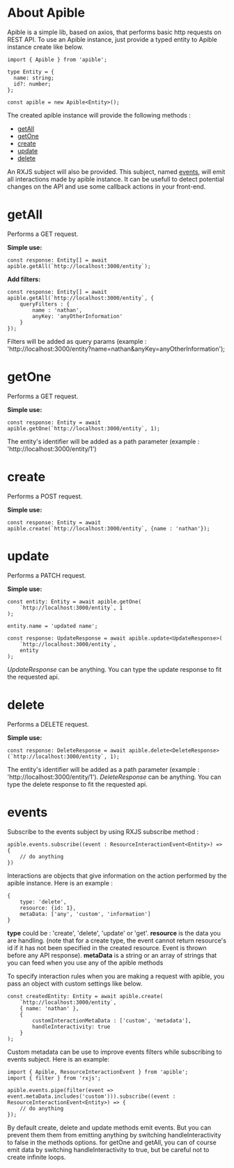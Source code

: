 # About Apible

Apible is a simple lib, based on axios, that performs basic http requests on REST API. To use an Apible instance,
just provide a typed entity to Apible instance create like below.

```
import { Apible } from 'apible';

type Entity = {
  name: string;
  id?: number;
};

const apible = new Apible<Entity>();
```

The created apible instance will provide the following methods :

- [getAll](#getAll)
- [getOne](#getAll)
- [create](#create)
- [update](#update)
- [delete](#delete)

An RXJS subject will also be provided. This subject, named [events](#events), will emit all
interactions made by apible instance. It can be usefull to detect potential changes on the API and use
some callback actions in your front-end.

# getAll

Performs a GET request.

**Simple use:**

```
const response: Entity[] = await apible.getAll(`http://localhost:3000/entity`);
```

**Add filters:**

```
const response: Entity[] = await apible.getAll(`http://localhost:3000/entity`, {
    queryFilters : {
        name : 'nathan',
        anyKey: 'anyOtherInformation'
    }
});
```

Filters will be added as query params (example : 'http://localhost:3000/entity?name=nathan&anyKey=anyOtherInformation');

# getOne

Performs a GET request.

**Simple use:**

```
const response: Entity = await apible.getOne(`http://localhost:3000/entity`, 1);
```

The entity's identifier will be added as a path parameter (example : 'http://localhost:3000/entity/1')

# create

Performs a POST request.

**Simple use:**

```
const response: Entity = await apible.create(`http://localhost:3000/entity`, {name : 'nathan'});
```

# update

Performs a PATCH request.

**Simple use:**

```
const entity: Entity = await apible.getOne(
    `http://localhost:3000/entity`, 1
);

entity.name = 'updated name';

const response: UpdateResponse = await apible.update<UpdateResponse>(
    `http://localhost:3000/entity`,
    entity
);
```

_UpdateResponse_ can be anything. You can type the update response to fit the requested api.

# delete

Performs a DELETE request.

**Simple use:**

```
const response: DeleteResponse = await apible.delete<DeleteResponse>(`http://localhost:3000/entity`, 1);
```

The entity's identifier will be added as a path parameter (example : 'http://localhost:3000/entity/1'). _DeleteResponse_ can be anything. You can type the delete response to fit the requested api.

# events

Subscribe to the events subject by using RXJS subscribe method :

```
apible.events.subscribe((event : ResourceInteractionEvent<Entity>) => {
    // do anything
})
```

Interactions are objects that give information on the action performed by the apible instance. Here is an example :

```
{
    type: 'delete',
    resource: {id: 1},
    metaData: ['any', 'custom', 'information']
}
```

**type** could be : 'create', 'delete', 'update' or 'get'.
**resource** is the data you are handling. (note that for a create type, the event cannot return resource's id if it has not been specified in the created resource. Event is thrown before any API response).
**metaData** is a string or an array of strings that you can feed when you use any of the apible methods

To specify interaction rules when you are making a request with apible, you pass an object with custom settings like below.

```
const createdEntity: Entity = await apible.create(
    `http://localhost:3000/entity`,
    { name: 'nathan' },
    {
        customInteractionMetaData : ['custom', 'metadata'],
        handleInteractivity: true
    }
);
```

Custom metadata can be use to improve events filters while subscribing to events subject. Here is an example:

```
import { Apible, ResourceInteractionEvent } from 'apible';
import { filter } from 'rxjs';

apible.events.pipe(filter(event => event.metaData.includes('custom'))).subscribe((event : ResourceInteractionEvent<Entity>) => {
    // do anything
});
```

By default create, delete and update methods emit events. But you can prevent them them from emitting anything by switching handleInteractivity to false in the methods options. for getOne and getAll, you can of course emit data by switching handleInteractivity to true, but be careful not to create infinite loops.

